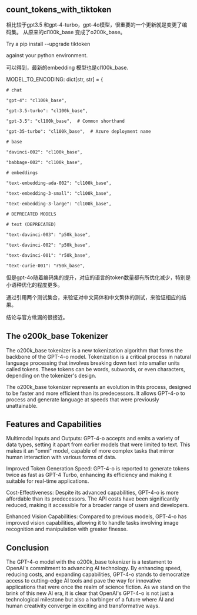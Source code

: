 ## count_tokens_with_tiktoken

相比较于gpt3.5 和gpt-4-turbo，gpt-4o模型，很重要的一个更新就是变更了编码集。
从原来的cl100k_base 变成了o200k_base。

Try a pip install --upgrade tiktoken 

against your python environment.

可以得到，最新的embedding 模型也是cl100k_base.

MODEL_TO_ENCODING: dict[str, str] = {

    # chat

    "gpt-4": "cl100k_base",
    
    "gpt-3.5-turbo": "cl100k_base",
    
    "gpt-3.5": "cl100k_base",  # Common shorthand
    
    "gpt-35-turbo": "cl100k_base",  # Azure deployment name
    
    # base
    
    "davinci-002": "cl100k_base",
    
    "babbage-002": "cl100k_base",
    
    # embeddings
    
    "text-embedding-ada-002": "cl100k_base",
    
    "text-embedding-3-small": "cl100k_base",
    
    "text-embedding-3-large": "cl100k_base",
    
    # DEPRECATED MODELS
    
    # text (DEPRECATED)
    
    "text-davinci-003": "p50k_base",
    
    "text-davinci-002": "p50k_base",
    
    "text-davinci-001": "r50k_base",
    
    "text-curie-001": "r50k_base",


但是gpt-4o随着编码集的提升，对应的语言的token数量都有所优化减少，特别是小语种优化的程度更多。

通过引用两个测试集合，来验证对中文简体和中文繁体的测试，来验证相应的结果。

结论与官方纰漏的很接近。


## The o200k_base Tokenizer 

The o200k_base tokenizer is a new tokenization algorithm that forms the backbone of the GPT-4-o model. Tokenization is a critical process in natural language processing that involves breaking down text into smaller units called tokens. These tokens can be words, subwords, or even characters, depending on the tokenizer's design. 

The o200k_base tokenizer represents an evolution in this process, designed to be faster and more efficient than its predecessors. It allows GPT-4-o to process and generate language at speeds that were previously unattainable. 

## Features and Capabilities 

Multimodal Inputs and Outputs: GPT-4-o accepts and emits a variety of data types, setting it apart from earlier models that were limited to text. This makes it an "omni" model, capable of more complex tasks that mirror human interaction with various forms of data. 

Improved Token Generation Speed: GPT-4-o is reported to generate tokens twice as fast as GPT-4 Turbo, enhancing its efficiency and making it suitable for real-time applications. 

Cost-Effectiveness: Despite its advanced capabilities, GPT-4-o is more affordable than its predecessors. The API costs have been significantly reduced, making it accessible for a broader range of users and developers. 

Enhanced Vision Capabilities: Compared to previous models, GPT-4-o has improved vision capabilities, allowing it to handle tasks involving image recognition and manipulation with greater finesse. 


## Conclusion 

The GPT-4-o model with the o200k_base tokenizer is a testament to OpenAI's commitment to advancing AI technology. By enhancing speed, reducing costs, and expanding capabilities, GPT-4-o stands to democratize access to cutting-edge AI tools and pave the way for innovative applications that were once the realm of science fiction. As we stand on the brink of this new AI era, it is clear that OpenAI's GPT-4-o is not just a technological milestone but also a harbinger of a future where AI and human creativity converge in exciting and transformative ways. 

 
